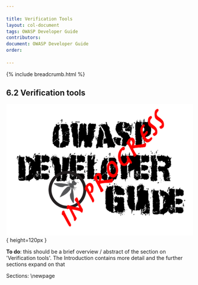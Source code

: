 ```yaml
---

title: Verification Tools
layout: col-document
tags: OWASP Developer Guide
contributors:
document: OWASP Developer Guide
order:

---
```


{% include breadcrumb.html %}

## 6.2 Verification tools

![Developer Guide](../../assets/images/dg_wip.png){ height=120px }

**To do**: this should be a brief overview / abstract of the section on 'Verification tools'.
The Introduction contains more detail and the further sections expand on that

Sections:
\newpage
